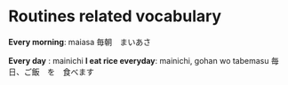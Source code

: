 # Routines related vocabulary

**Every morning**: maiasa 毎朝　まいあさ

**Every day**
: mainichi
**I eat rice everyday**: mainichi, gohan wo tabemasu
毎日、ご飯　を　食べます

